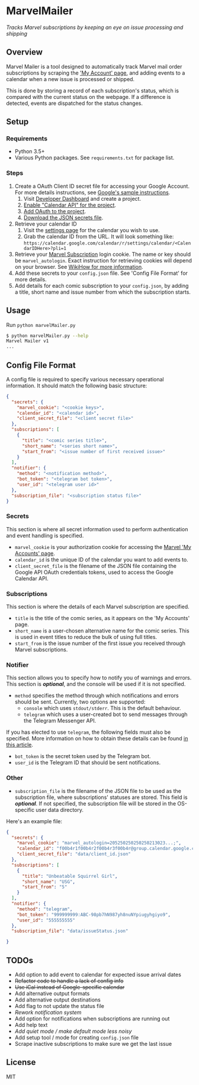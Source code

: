 # MarvelMailer

*Tracks Marvel subscriptions by keeping an eye on issue processing and shipping*

## Overview

Marvel Mailer is a tool designed to automatically track Marvel mail order 
subscriptions by scraping the 
['My Account' page](https://subscriptions.marvel.com/accounts/myaccount.asp),
and adding events to a calendar when a new issue is processed or shipped.

This is done by storing a record of each subscription's status, which is
compared with the current status on the webpage. If a difference is detected,
events are dispatched for the status changes.

## Setup

### Requirements

- Python 3.5+
- Various Python packages. See `requirements.txt` for package list.

### Steps

1. Create a OAuth Client ID secret file for accessing your Google Account. 
   For more details instructions, see 
   [Google's sample instructions](https://developers.google.com/api-client-library/python/samples/samples).
    1. Visit [Developer Dashboard](https://console.developers.google.com/apis/credentials)
       and create a project.
    2. [Enable "Calendar API" for the project](https://console.developers.google.com/apis/library/calendar-json.googleapis.com/). 
    3. [Add OAuth to the project](https://console.developers.google.com/apis/credentials/oauthclient).
    4. [Download the JSON secrets file](https://console.developers.google.com/apis/credentials).
2. Retrieve your calendar ID
    1. Visit the [settings page](https://calendar.google.com/calendar/r) for 
       the calendar you wish to use.
    2. Grab the calendar ID from the URL. It will look something like: 
       `https://calendar.google.com/calendar/r/settings/calendar/<CalendarIDHere>?pli=1`
3. Retrieve your [Marvel Subscription](https://subscriptions.marvel.com/accounts/myaccount.asp)
    login cookie. The name or key should be `marvel_autologin`. Exact 
    instruction for retrieving cookies will depend on your browser. See 
   [WikiHow for more information](https://www.wikihow.com/View-Cookies).
4. Add these secrets to your `config.json` file. See 'Config File Format' for 
   more details.
5. Add details for each comic subscription to your `config.json`, by adding a
   title, short name and issue number from which the subscription starts.

## Usage

Run `python marvelMailer.py`

```bash
$ python marvelMailer.py --help
Marvel Mailer v1
...
```

## Config File Format

A config file is required to specify various necessary operational information. 
It should match the following basic structure:

```json
{
  "secrets": {
    "marvel_cookie": "<cookie keys>",
    "calendar_id": "<calendar id>",
    "client_secret_file": "<client secret file>"
  },
  "subscriptions": [
    {
      "title": "<comic series title>",
      "short_name": "<series short name>",
      "start_from": "<issue number of first received issue>"
    }
  ],
  "notifier": {
    "method": "<notification method>",
    "bot_token": "<telegram bot token>",
    "user_id": "<telegram user id>"
  },
  "subscription_file": "<subscription status file>"
}
```
### Secrets
This section is where all secret information used to perform authentication and
event handling is specified.
- `marvel_cookie` is your authorization cookie for accessing the
  [Marvel 'My Accounts' page](https://subscriptions.marvel.com/accounts/myaccount.asp).
- `calendar_id` is the unique ID of the calendar you want to add events to.
- `client_secret_file` is the filename of the JSON file containing the Google API
   OAuth credentials tokens, used to access the Google Calendar API. 
   
### Subscriptions
This section is where the details of each Marvel subscription are 
specified.
- `title` is the title of the comic series, as it appears on the 'My Accounts' 
   page. 
- `short_name` is a user-chosen alternative name for the comic series. This is 
   used in event titles to reduce the bulk of using full titles.
- `start_from` is the issue number of the first issue you received through
   Marvel subscriptions.
   
### Notifier
This section allows you to specify how to notify you of warnings and errors. 
This section is ***optional***, and the console will be used if it is not 
specified.  
- `method` specifies the method through which notifications and errors should be
   sent. Currently, two options are supported: 
   + `console` which uses `stdout/stderr`. This is the default behaviour.
   + `telegram` which uses a user-created bot to send messages through the 
     Telegram Messenger API.

 If you has elected to use `telegram`, the following fields must also be 
 specified. More information on how to obtain these details can be found 
 [in this article](https://www.forsomedefinition.com/automation/creating-telegram-bot-notifications/).
 - `bot_token` is the secret token used by the Telegram bot.
 - `user_id` is the Telegram ID that should be sent notifications.
 
### Other
 - `subscription_file` is the filename of the JSON file to be used as the 
    subscription file, where subscriptions' statuses are stored. This field is 
    ***optional***. If not specified, the subscription file will be stored in 
    the OS-specific user data directory. 

Here's an example file:

```json
{
  "secrets": {
    "marvel_cookie": "marvel_autologin=205250250250250213023...;",
    "calendar_id": "f00b4r1f00b4r2f00b4r3f00b4r@group.calendar.google.com",
    "client_secret_file": "data/client_id.json"
  },
  "subscriptions": [
    {
      "title": "Unbeatable Squirrel Girl",
      "short_name": "USG",
      "start_from": "5"
    }
  ],
  "notifier": {
    "method": "telegram",
    "bot_token": "999999999:ABC-98pb7hN987yh8nuNYpiugyhgiyo9",
    "user_id": "555555555"
  },
  "subscription_file": "data/issueStatus.json"

}
```

## TODOs

- Add option to add event to calendar for expected issue arrival dates
- ~~Refactor code to handle a lack of config info~~
- ~~Use iCal instead of Google-specific calendar~~
- Add alternative output formats
- Add alternative output destinations
- Add flag to not update the status file
- _Rework notification system_
- Add option for notifications when subscriptions are running out
- Add help text
- _Add quiet mode / make default mode less noisy_
- Add setup tool / mode for creating `config.json` file
- Scrape inactive subscriptions to make sure we get the last issue 

## License

MIT